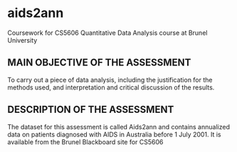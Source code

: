 # aids2ann
Coursework for CS5606 Quantitative Data Analysis course at Brunel University

## MAIN OBJECTIVE OF THE ASSESSMENT
To carry out a piece of data analysis, including the justification for the methods used, and interpretation and critical discussion of the results.

## DESCRIPTION OF THE ASSESSMENT
The dataset for this assessment is called Aids2ann and contains annualized data on patients diagnosed with AIDS in Australia before 1 July 2001. It is available from the Brunel Blackboard site for CS5606

